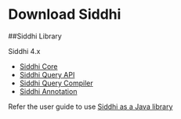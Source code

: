 # Download Siddhi

##Siddhi Library 

Siddhi 4.x 

* [Siddhi Core](https://mvnrepository.com/artifact/org.wso2.siddhi/siddhi-core?repo=wso2-public)
* [Siddhi Query API](https://mvnrepository.com/artifact/org.wso2.siddhi/siddhi-query-api?repo=wso2-public)
* [Siddhi Query Compiler](https://mvnrepository.com/artifact/org.wso2.siddhi/siddhi-annotations?repo=wso2-public)
* [Siddhi Annotation](https://mvnrepository.com/artifact/org.wso2.siddhi/siddhi-query-compiler?repo=wso2-public)

Refer the user guide to use [Siddhi as a Java library](../documentation/siddhi-5.x/siddhi-as-a-java-library-5.x/)

